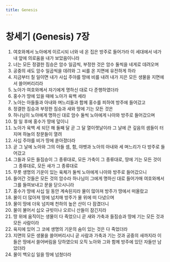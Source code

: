 ```yaml
---
title: Genesis
---
```


# 창세기 (Genesis) 7장
1. 여호와께서 노아에게 이르시되 너와 네 온 집은 방주로 들어가라 이 세대에서 네가 내 앞에 의로움을 내가 보았음이니라
1. 너는 모든 정결한 짐승은 암수 일곱씩, 부정한 것은 암수 둘씩을 네게로 데려오며
1. 공중의 새도 암수 일곱씩을 데려와 그 씨를 온 지면에 유전하게 하라
1. 지금부터 칠 일이면 내가 사십 주야를 땅에 비를 내려 내가 지은 모든 생물을 지면에서 쓸어버리리라
1. 노아가 여호와께서 자기에게 명하신 대로 다 준행하였더라
1. 홍수가 땅에 있을 때에 노아가 육백 세라
1. 노아는 아들들과 아내와 며느리들과 함께 홍수를 피하여 방주에 들어갔고
1. 정결한 짐승과 부정한 짐승과 새와 땅에 기는 모든 것은
1. 하나님이 노아에게 명하신 대로 암수 둘씩 노아에게 나아와 방주로 들어갔으며
1. 칠 일 후에 홍수가 땅에 덮이니
1. 노아가 육백 세 되던 해 둘째 달 곧 그 달 열이렛날이라 그 날에 큰 깊음의 샘들이 터지며 하늘의 창문들이 열려
1. 사십 주야를 비가 땅에 쏟아졌더라
1. 곧 그 날에 노아와 그의 아들 셈, 함, 야벳과 노아의 아내와 세 며느리가 다 방주로 들어갔고
1. 그들과 모든 들짐승이 그 종류대로, 모든 가축이 그 종류대로, 땅에 기는 모든 것이 그 종류대로, 모든 새가 그 종류대로
1. 무릇 생명의 기운이 있는 육체가 둘씩 노아에게 나아와 방주로 들어갔으니
1. 들어간 것들은 모든 것의 암수라 하나님이 그에게 명하신 대로 들어가매 여호와께서 그를 들여보내고 문을 닫으시니라
1. 홍수가 땅에 사십 일 동안 계속된지라 물이 많아져 방주가 땅에서 떠올랐고
1. 물이 더 많아져 땅에 넘치매 방주가 물 위에 떠 다녔으며
1. 물이 땅에 더욱 넘치매 천하의 높은 산이 다 잠겼더니
1. 물이 불어서 십오 규빗이나 오르니 산들이 잠긴지라
1. 땅 위에 움직이는 생물이 다 죽었으니 곧 새와 가축과 들짐승과 땅에 기는 모든 것과 모든 사람이라
1. 육지에 있어 그 코에 생명의 기운의 숨이 있는 것은 다 죽었더라
1. 지면의 모든 생물을 쓸어버리시니 곧 사람과 가축과 기는 것과 공중의 새까지라 이들은 땅에서 쓸어버림을 당하였으되 오직 노아와 그와 함께 방주에 있던 자들만 남았더라
1. 물이 백오십 일을 땅에 넘쳤더라